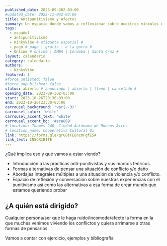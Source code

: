```yaml
---
published_date: 2023-09-30Z-03:00
#updated_date: 2023-11-04Z-03:00
title: Antipunitivismo y Afectos
summary: Un espacio donde vamos a reflexionar sobre nuestros vínculos e intentar armar entre todes herramientas que nos permitan pensar y sentir los conflictos intra vinculares desde otras latitudes, tal vez llegando a distintos desenlaces y soluciones.
tags:
  - español
  - antipunitivismo
  - KinkyVibe # etiqueta especial #
  - pago # pago | gratis | a la gorra #
  - Online # online | AMBA | Córdoba | Santa Cruz #
layout: calendario
category: calendario
authors:
  - KinkyVibe
featured: 1
#force_unlisted: false
#force_unpublished: false
status: abierto # anunciado | abierto | lleno | cancelado #
opening_date: 2023-09-30Z-03:00
start: 2023-10-26T20:30-03:00
end: 2023-10-26T23:30-03:00
carrousel_background: 'var(--3)'
carrousel_color: 'white'
carrousel_accent_text: 'white'
carrousel_accent_bg: '#eca869'
# location: Thames 240, Ciudad Autónoma de Buenos Aires
# location_name: Cooperativa Cultural Qi
link: https://forms.gle/qrGGtFE8ncmFgfE5A
link_text: INSCRIBITE
---
```


¿Qué implica eso y qué vamos a estar viendo?

- Introducción a las prácticas anti-punitivistas y sus marcos teóricos
- Formas alternativas de pensar una situación de conflicto y/o daño
- Abordajes integrales múltiples a una situación de violencia y/o conflicto.
- Espacio de reflexión y conversación sobre nuestras experiencias con el punitivismo así como las alternativas a esa forma de crear mundo que estamos queriendo probar

## ¿A quién está dirigido?

Cualquier persona/ser que le haga ruido/incomode/afecte la forma en la que muches venimos viviendo los conflictos y quiera arrimarse a otras formas de pensarlos.

Vamos a contar con ejercicio, ejemplos y bibliografía
